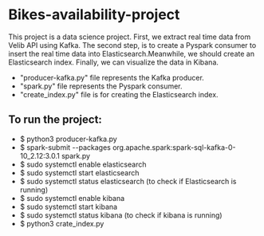# Bikes-availability-project
This project is a data science project. First, we extract real time data from Velib API using Kafka. The second step, is to create a Pyspark consumer to insert the real time data into Elasticsearch.Meanwhile, we should create an Elasticsearch index. Finally, we can visualize the data in Kibana.
* "producer-kafka.py" file represents the Kafka producer.
* "spark.py" file represents the Pyspark consumer.
* "create_index.py" file is for creating the Elasticsearch index.
## To run the project:
* $ python3 producer-kafka.py
* $ spark-submit --packages org.apache.spark:spark-sql-kafka-0-10_2.12:3.0.1 spark.py
* $ sudo systemctl enable elasticsearch
* $ sudo systemctl start elasticsearch
* $ sudo systemctl status elasticsearch (to check if Elasticsearch is running)
* $ sudo systemctl enable kibana
* $ sudo systemctl start kibana
* $ sudo systemctl status kibana (to check if kibana is running)
* $ python3 crate_index.py
